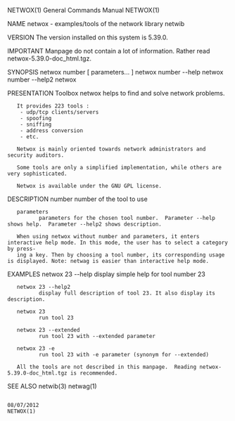 NETWOX(1)                                                     General Commands Manual                                                    NETWOX(1)

NAME
       netwox - examples/tools of the network library netwib

VERSION
       The version installed on this system is 5.39.0.

IMPORTANT
       Manpage do not contain a lot of information. Rather read netwox-5.39.0-doc_html.tgz.

SYNOPSIS
       netwox number [ parameters... ]
       netwox number --help
       netwox number --help2
       netwox

PRESENTATION
       Toolbox netwox helps to find and solve network problems.

       It provides 223 tools :
        - udp/tcp clients/servers
        - spoofing
        - sniffing
        - address conversion
        - etc.

       Netwox is mainly oriented towards network administrators and security auditors.

       Some tools are only a simplified implementation, while others are very sophisticated.

       Netwox is available under the GNU GPL license.

DESCRIPTION
       number number of the tool to use

       parameters
              parameters for the chosen tool number.  Parameter --help shows help.  Parameter --help2 shows description.

       When using netwox without number and parameters, it enters interactive help mode. In this mode, the user has to select a category by press‐
       ing a key. Then by choosing a tool number, its corresponding usage is displayed. Note: netwag is easier than interactive help mode.

EXAMPLES
       netwox 23 --help
              display simple help for tool number 23

       netwox 23 --help2
              display full description of tool 23. It also display its description.

       netwox 23
              run tool 23

       netwox 23 --extended
              run tool 23 with --extended parameter

       netwox 23 -e
              run tool 23 with -e parameter (synonym for --extended)

       All the tools are not described in this manpage.  Reading netwox-5.39.0-doc_html.tgz is recommended.

SEE ALSO
       netwib(3) netwag(1)

                                                                    08/07/2012                                                           NETWOX(1)
